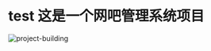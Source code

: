 # test  这是一个网吧管理系统项目



![project-building](https://img.shields.io/badge/project-building-brightgreen)
